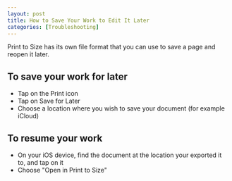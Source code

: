 ```yaml
---
layout: post
title: How to Save Your Work to Edit It Later
categories: [Troubleshooting]
---
```


Print to Size has its own file format that you can use to save a page and reopen it later.

## To save your work for later

* Tap on the Print icon
* Tap on Save for Later
* Choose a location where you wish to save your document (for example iCloud)
 
## To resume your work 

* On your iOS device, find the document at the location your exported it to, and tap on it
* Choose "Open in Print to Size"